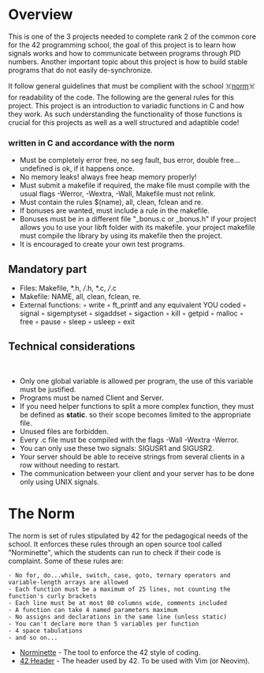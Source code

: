 # Overview

This is one of the 3 projects needed to complete rank 2 of the common core for the 42 programming school, the goal of this project is to learn how signals works and how to communicate between programs through PID numbers.
Another important topic about this project is how to build stable programs that do not easily de-synchronize.

It follow  general guidelines that must be complient with the school ☠️[norm](#the-norm)☠️ for readability of the code. The following are the general rules for this project.
This project is an introduction to variadic functions in C and how they work. As such understanding the functionality of those functions is crucial for this projects as well as a well structured and adaptible code!

### written in C and accordance with the norm 
- Must be completely error free, no seg fault, bus error, double free... undefined is ok, if it happens once. 
- No memory leaks! always free heap memory properly!  
- Must submit a makefile if required, the make file must compile with the usual flags -Werror, -Wextra, -Wall, Makefile must not relink.  
- Must contain the rules $(name), all, clean, fclean and re.  
- If bonuses are wanted, must include a rule in the makefile.  
- Bonuses must be in a different file "_bonus.c or _bonus.h"  if your project allows you to use your libft folder with its makefile. your project makefile must compile the library by using its makefile then the project.
- It is encouraged to create your own test programs.  

## Mandatory part
 
 - Files: Makefile, *.h, */*.h, *.c, */*.c
 - Makefile: NAME, all, clean, fclean, re.
 - External functions:
  ◦ write 
  ◦ ft_printf and any equivalent YOU coded
  ◦ signal
  ◦ sigemptyset
  ◦ sigaddset
  ◦ sigaction
  ◦ kill
  ◦ getpid
  ◦ malloc
  ◦ free
  ◦ pause
  ◦ sleep
  ◦ usleep
  ◦ exit
   
## Technical considerations  
 
- Only one global variable is allowed per program, the use of this variable must be justified.
- Programs must be named Client and Server.
- If you need helper functions to split a more complex function, they must be defined as **static**. so their scope becomes limited to the appropriate file.
- Unused files are forbidden.  
- Every .c file must be compiled with the flags -Wall -Wextra -Werror.
- You can only use these two signals: SIGUSR1 and SIGUSR2.
- Your server should be able to receive strings from several clients in a row without
needing to restart.
- The communication between your client and your server has to be done only using
UNIX signals.
   
# The Norm

The norm is set of rules stipulated by 42 for the pedagogical needs of the school. It enforces these rules through an open source tool called "Norminette", which the students can run to check if their code is complaint. Some of these rules are:

```
- No for, do...while, switch, case, goto, ternary operators and variable-length arrays are allowed
- Each function must be a maximum of 25 lines, not counting the function's curly brackets
- Each line must be at most 80 columns wide, comments included
- A function can take 4 named parameters maximum
- No assigns and declarations in the same line (unless static)
- You can't declare more than 5 variables per function
- 4 space tabulations
- and so on...
```
- [Norminette](https://github.com/42School/norminette) - The tool to enforce the 42 style of coding.
- [42 Header](https://github.com/42Paris/42header) - The header used by 42. To be used with Vim (or Neovim).
